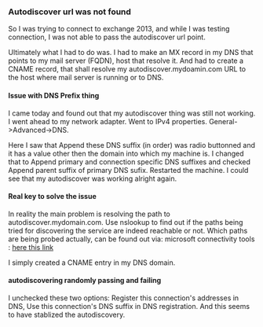 ### Autodiscover url was not found

So I was trying to connect to exchange 2013, and while I was testing connection, I was not able to pass the autodiscover url point.

Ultimately what I had to do was. I had to make an MX record in my DNS that points to my mail server (FQDN), host that resolve it.
And had to create a CNAME record, that shall resolve my autodiscover.mydoamin.com URL to the host where mail server is running or to DNS.


#### Issue with DNS Prefix thing
I came today and found out that my autodiscover thing was still not working. I went ahead to my network adapter. Went to IPv4 properties. General->Advanced->DNS.

Here I saw that Append these DNS suffix (in order) was radio buttonned and it has a value other then the domain into which my machine is. I changed that to Append primary and connection specific DNS suffixes and checked Append parent suffix of primary DNS sufix. Restarted the machine. I could see that my autodiscover was working alright again.

#### Real key to solve the issue

In reality the main problem is resolving the path to autodiscover.mydomain.com. Use nslookup to find out if the paths being tried for discovering the service are indeed reachable or not. Which paths are being probed actually, can be found out via: microsoft connectivity tools : [here this link](https://testconnectivity.microsoft.com)

I simply created a CNAME entry in my DNS domain.

#### autodiscovering randomly passing and failing

I unchecked these two options: Register this connection's addresses in DNS, Use this connection's DNS suffix in DNS registration. And this seems to have stablized the autodiscovery.

